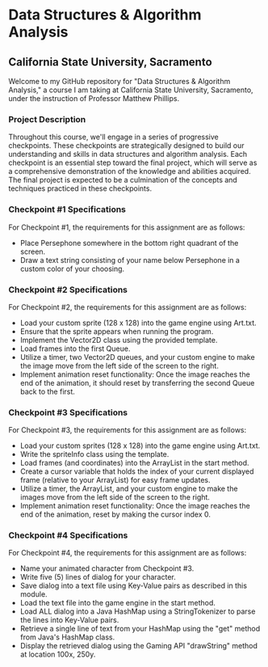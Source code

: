 # Data Structures & Algorithm Analysis
## California State University, Sacramento

Welcome to my GitHub repository for "Data Structures & Algorithm Analysis," a course I am taking at California State University, Sacramento, under the instruction of Professor Matthew Phillips.

### Project Description
Throughout this course, we'll engage in a series of progressive checkpoints. These checkpoints are strategically designed to build our understanding and skills in data structures and algorithm analysis. Each checkpoint is an essential step toward the final project, which will serve as a comprehensive demonstration of the knowledge and abilities acquired. The final project is expected to be a culmination of the concepts and techniques practiced in these checkpoints.

### Checkpoint #1 Specifications
For Checkpoint #1, the requirements for this assignment are as follows:

- Place Persephone somewhere in the bottom right quadrant of the screen.
- Draw a text string consisting of your name below Persephone in a custom color of your choosing.

### Checkpoint #2 Specifications
For Checkpoint #2, the requirements for this assignment are as follows:

- Load your custom sprite (128 x 128) into the game engine using Art.txt.
- Ensure that the sprite appears when running the program.
- Implement the Vector2D class using the provided template.
- Load frames into the first Queue.
- Utilize a timer, two Vector2D queues, and your custom engine to make the image move from the left side of the screen to the right.
- Implement animation reset functionality: Once the image reaches the end of the animation, it should reset by transferring the second Queue back to the first.

### Checkpoint #3 Specifications
For Checkpoint #3, the requirements for this assignment are as follows:

- Load your custom sprites (128 x 128) into the game engine using Art.txt.
- Write the spriteInfo class using the template.
- Load frames (and coordinates) into the ArrayList in the start method.
- Create a cursor variable that holds the index of your current displayed frame (relative to your ArrayList) for easy frame updates.
- Utilize a timer, the ArrayList, and your custom engine to make the images move from the left side of the screen to the right.
- Implement animation reset functionality: Once the image reaches the end of the animation, reset by making the cursor index 0.

### Checkpoint #4 Specifications
For Checkpoint #4, the requirements for this assignment are as follows:

- Name your animated character from Checkpoint #3.
- Write five (5) lines of dialog for your character.
- Save dialog into a text file using Key-Value pairs as described in this module.
- Load the text file into the game engine in the start method.
- Load ALL dialog into a Java HashMap using a StringTokenizer to parse the lines into Key-Value pairs.
- Retrieve a single line of text from your HashMap using the "get" method from Java's HashMap class.
- Display the retrieved dialog using the Gaming API "drawString" method at location 100x, 250y.